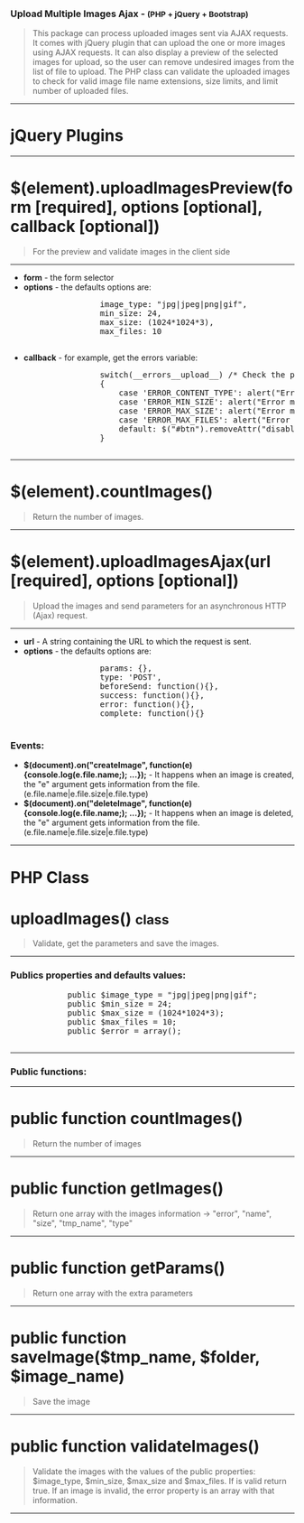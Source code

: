 <div class="container" style="padding-top: 50px;">
		<h3>Upload Multiple Images Ajax - <small>(PHP + jQuery + Bootstrap)</small></h3>
		<blockquote>
		This package can process uploaded images sent via AJAX requests.
		It comes with jQuery plugin that can upload the one or more images using AJAX requests.
		It can also display a preview of the selected images for upload, so the user can remove undesired images from the list of file to upload.
		The PHP class can validate the uploaded images to check for valid image file name extensions, size limits, and limit number of uploaded files.
		</blockquote>
		<hr />
		<h1><div class="label label-success">jQuery Plugins</label></h1>
		<hr />
		<h1>$(element).uploadImagesPreview(form [required], options [optional], callback [optional])</h1>
		<blockquote>For the preview and validate images in the client side</blockquote>
		<hr />
		<ul>
			<li><strong>form</strong> - the form selector</li>
			<li> 
			<strong>options</strong> - the defaults options are: 
			<pre>
				image_type: "jpg|jpeg|png|gif",
				min_size: 24,
				max_size: (1024*1024*3),
				max_files: 10
			</pre>
			</li>
			<li><strong>callback</strong> - for example, get the errors variable:
			<pre>
				switch(__errors__upload__) /* Check the possibles erros */
				{
					case 'ERROR_CONTENT_TYPE': alert("Error content type"); break;
					case 'ERROR_MIN_SIZE': alert("Error min size"); break;
					case 'ERROR_MAX_SIZE': alert("Error max size"); break;
					case 'ERROR_MAX_FILES': alert("Error max files"); break;
					default: $("#btn").removeAttr("disabled"); break; /* Activate the button Form */
				}
			</pre>
			</li>
		</ul>
		<hr />
		<h1>$(element).countImages()</h1>
		<blockquote>Return the number of images.</blockquote>
		<hr>
		<h1>$(element).uploadImagesAjax(url [required], options [optional])</h1>
		<blockquote>Upload the images and send parameters for an asynchronous HTTP (Ajax) request.</blockquote>
		<hr />
		<ul>
			<li><strong>url</strong> - A string containing the URL to which the request is sent.</li>
			<li> 
			<strong>options</strong> - the defaults options are: 
			<pre>
				params: {},
				type: 'POST',
				beforeSend: function(){},
				success: function(){},
				error: function(){},
				complete: function(){}
			</pre>
			</li>
		</ul>
		<h3>Events:</h3>
		<ul>
			<li><strong>$(document).on("createImage", function(e){console.log(e.file.name;); ...});</strong> - It happens when an image is created, the "e" argument gets information from the file. (e.file.name|e.file.size|e.file.type)</li>
			<li><strong>$(document).on("deleteImage", function(e){console.log(e.file.name;); ...});</strong> - It happens when an image is deleted, the "e" argument gets information from the file. (e.file.name|e.file.size|e.file.type)</li>
		</ul>
		<hr />
		<h1><div class="label label-success">PHP Class</label></h1>
		<h1>uploadImages() <small>class</small></h1>
		<blockquote>Validate, get the parameters and save the images.</blockquote>
		<hr />
		<h3>Publics properties and defaults values:</h3>
		<pre>
			public $image_type = "jpg|jpeg|png|gif";
			public $min_size = 24;
			public $max_size = (1024*1024*3);
			public $max_files = 10;
			public $error = array();
		</pre>
		<hr />
		<h3>Public functions:</h3>
			<hr />
			<h1>public function countImages()</h1> <blockquote>Return the number of images</blockquote>
			<hr />
			<h1>public function getImages()</h1><blockquote>Return one array with the images information -&gt;  "error", "name", "size", "tmp_name", "type"</blockquote>
			<hr />
			<h1>public function getParams()</h1><blockquote>Return one array with the extra parameters</blockquote>
			<hr />
			<h1>public function saveImage($tmp_name, $folder, $image_name)</h1><blockquote>Save the image</blockquote>
			<hr />
			<h1>public function validateImages()</h1><blockquote>Validate the images with the values of the public properties: $image_type, $min_size, $max_size and $max_files. If is valid return true. If an image is invalid, the error property is an array with that information.</blockquote>
		<hr />
		<br />
		<br />
		<br />
		<br />
	</div>
